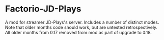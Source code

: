 # Factorio-JD-Plays


A mod for streamer JD-Plays's server. Includes a number of distinct modes.
Note that older months code should work, but are untested retrospectively.
All older months from 0.17 removed from mod as part of upgrade to 0.18.
